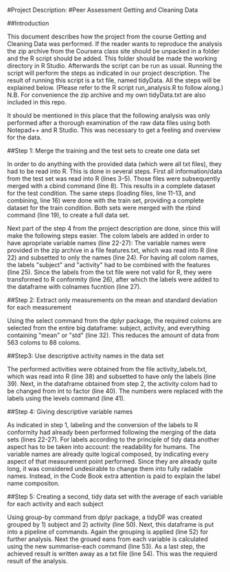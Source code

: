 #Project Description: 
#Peer Assessment Getting and Cleaning Data

##Introduction

This document describes how the project from the course Getting and Cleaning Data was performed. If the reader wants to reproduce the analysis the zip archive from the Coursera class site should be unpacked in a folder and the R script should be added. This folder should be made the working directory in R Studio. Afterwards the script can be run as usual. Running the script will perform the steps as indicated in our project description. The result of running this script is a txt file, named tidyData. All the steps will be explained below. (Please refer to the R script run_analysis.R to follow along.)
N.B. For convenience the zip archive and my own tidyData.txt are also included in this repo.

It should be mentioned in this place that the following analysis was only performed after a thorough examination of the raw data files using both Notepad++ and R Studio. This was necessary to get a feeling and overview for the data.

##Step 1: Merge the training and the test sets to create one data set

In order to do anything with the provided data (which were all txt files), they had to be read into R. This is done in several steps. First all information/data from the test set was read into R (lines 3-5). Those files were subsequently merged with a cbind command (line 8). This results in a complete dataset for the test condition.
The same steps (loading files, line 11-13, and combining, line 16) were done with the train set, providing a complete dataset for the train condition.
Both sets were merged with the rbind command (line 19), to create a full data set.

Next part of the step 4 from the project description are done, since this will make the following steps easier.
The colom labels are added in order to have apropriate variable names (line 22-27):
The variable names were provided in the zip archive in a file features.txt, which was read into R (line 22) and subsetted to only the names (line 24). For having all colom names, the labels "subject" and "activity" had to be combined with the features (line 25). Since the labels from the txt file were not valid for R, they were transformed to R conformity (line 26), after which the labels were added to the dataframe with colnames fucntion (line 27).


##Step 2: Extract only measurements on the mean and standard deviation for each measurement

Using the select command from the dplyr package, the required coloms are selected from the entire big dataframe: subject, activity, and everything containing "mean" or "std" (line 32). This reduces the amount of data from 563 coloms to 88 coloms. 


##Step3: Use descriptive activity names in the data set

The performed activities were obtained from the file activity_labels.txt, which was read into R (line 38) and subsetted to have only the labels (line 39).
Next, in the dataframe obtained from step 2, the activity colom had to be changed from int to factor (line 40). The numbers were replaced with the labels using the levels command (line 41). 


##Step 4: Giving descriptive variable names

As indicated in step 1, labeling and the conversion of the labels to R conformity had already been performed following the merging of the data sets (lines 22-27). For labels according to the principle of tidy data another aspect has to be taken into account: the readability for humans. The variable names are already quite logical composed, by indicating every aspect of that measurement point performed. Since they are already quite long, it was considered undesirable to change them into fully radable names. Instead, in the Code Book extra attention is paid to explain the label name compositon.


##Step 5: Creating a second, tidy data set with the average of each variable for each activity and each subject

Using group-by command from dplyr package, a tidyDF was created grouped by 1) subject and 2) activity (line 50). Next, this dataframe is put into a pipeline of commands. Again the grouping is applied (line 52) for further analysis. Next the groued eans from each variable is calculated using the new summarise-each command (line 53). As a last step, the achieved result is written away as a txt file (line 54). This was the requierd result of the analysis. 









